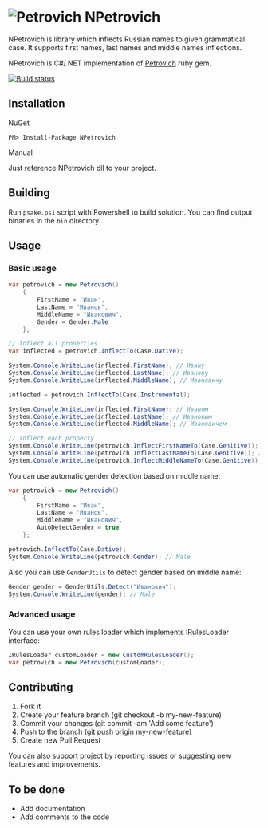 ![Petrovich](petrovich.png) ﻿NPetrovich
==========

NPetrovich is library which inflects Russian names to given grammatical case. It supports first names, last names and middle names inflections.

NPetrovich is C#/.NET implementation of [Petrovich](https://github.com/rocsci/petrovich) ruby gem.

[![Build status](https://ci.appveyor.com/api/projects/status/ieqcivsb3cxghx2a)](https://ci.appveyor.com/project/VitaliFokin/petrovich-net)

## Installation

NuGet

```
PM> Install-Package NPetrovich
```

Manual

Just reference NPetrovich dll to your project.

## Building

Run `psake.ps1` script with Powershell to build solution. You can find output binaries in the `bin` directory.

## Usage

### Basic usage

```csharp
var petrovich = new Petrovich()
	{
		FirstName = "Иван",
		LastName = "Иванов",
		MiddleName = "Иванович",
		Gender = Gender.Male
	};

// Inflect all properties
var inflected = petrovich.InflectTo(Case.Dative);

System.Console.WriteLine(inflected.FirstName); // Ивану
System.Console.WriteLine(inflected.LastName); // Иванову
System.Console.WriteLine(inflected.MiddleName); // Ивановичу

inflected = petrovich.InflectTo(Case.Instrumental);

System.Console.WriteLine(inflected.FirstName); // Иваном
System.Console.WriteLine(inflected.LastName); // Ивановым
System.Console.WriteLine(inflected.MiddleName); // Ивановичем

// Inflect each property
System.Console.WriteLine(petrovich.InflectFirstNameTo(Case.Genitive)); // Ивана
System.Console.WriteLine(petrovich.InflectLastNameTo(Case.Genitive)); // Иванова
System.Console.WriteLine(petrovich.InflectMiddleNameTo(Case.Genitive)); // Ивановича
```

You can use automatic gender detection based on middle name:

```csharp
var petrovich = new Petrovich()
    {
        FirstName = "Иван",
        LastName = "Иванов",
        MiddleName = "Иванович",
        AutoDetectGender = true
    };

petrovich.InflectTo(Case.Dative);
System.Console.WriteLine(petrovich.Gender); // Male
```

Also you can use `GenderUtils` to detect gender based on middle name:

```csharp
Gender gender = GenderUtils.Detect("Иванович");
System.Console.WriteLine(gender); // Male
```

### Advanced usage

You can use your own rules loader which implements IRulesLoader interface:

```csharp
IRulesLoader customLoader = new CustomRulesLoader();
var petrovich = new Petrovich(customLoader);
```

## Contributing

1. Fork it
2. Create your feature branch (git checkout -b my-new-feature)
3. Commit your changes (git commit -am 'Add some feature')
4. Push to the branch (git push origin my-new-feature)
5. Create new Pull Request

You can also support project by reporting issues or suggesting new features and improvements.

## To be done

* Add documentation
* Add comments to the code
